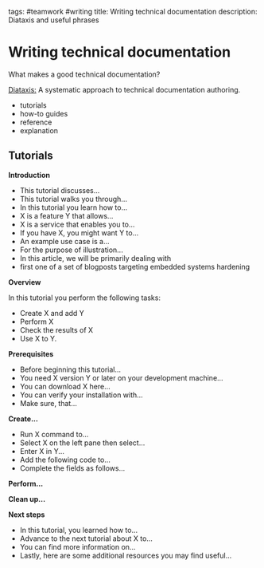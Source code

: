 tags: #teamwork #writing
title: Writing technical documentation
description: Diataxis and useful phrases

Writing technical documentation
=====================

What makes a good technical documentation?

[Diataxis:] A systematic approach to technical documentation authoring.

-   tutorials
-   how-to guides
-   reference
-   explanation

Tutorials
-----------------

**Introduction**

-   This tutorial discusses...
-   This tutorial walks you through...
-   In this tutorial you learn how to...
-   X is a feature Y that allows...
-   X is a service that enables you to...
-   If you have X, you might want Y to...
-   An example use case is a...
-   For the purpose of illustration...
-   In this article, we will be primarily dealing with
-   first one of a set of blogposts targeting embedded systems hardening

**Overview**

In this tutorial you perform the following tasks:

-   Create X and add Y
-   Perform X
-   Check the results of X
-   Use X to Y.

**Prerequisites**

-   Before beginning this tutorial...
-   You need X version Y or later on your development machine...
-   You can download X here...
-   You can verify your installation with...
-   Make sure, that...

**Create...**

-   Run X command to...
-   Select X on the left pane then select...
-   Enter X in Y...
-   Add the following code to...
-   Complete the fields as follows...

**Perform...**

**Clean up...**

**Next steps**

-   In this tutorial, you learned how to...
-   Advance to the next tutorial about X to...
-   You can find more information on...
-   Lastly, here are some additional resources you may find useful...

  [Writing documentation]: #writing-documentation
  [Writing tutorials]: #writing-tutorials
  [Diataxis:]: https://diataxis.fr
